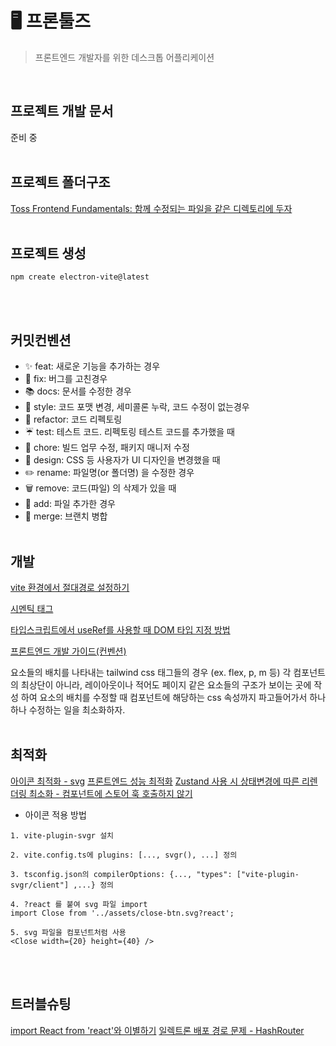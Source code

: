 # 🖥️ 프론툴즈

> 프론트엔드 개발자를 위한 데스크톱 어플리케이션

<br />

## 프로젝트 개발 문서

준비 중
<br /><br />

## 프로젝트 폴더구조

[Toss Frontend Fundamentals: 함께 수정되는 파일을 같은 디렉토리에 두자](https://frontend-fundamentals.com/code/examples/code-directory.html)
<br /><br />

## 프로젝트 생성

```
npm create electron-vite@latest
```

<br /><br />

## 커밋컨벤션

- ✨ feat: 새로운 기능을 추가하는 경우
- 🐞 fix: 버그를 고친경우
- 📚 docs: 문서를 수정한 경우
- 📝 style: 코드 포맷 변경, 세미콜론 누락, 코드 수정이 없는경우
- 🔨 refactor: 코드 리펙토링
- ☔ test: 테스트 코드. 리펙토링 테스트 코드를 추가했을 때
- 🧹 chore: 빌드 업무 수정, 패키지 매니저 수정
- 💄 design: CSS 등 사용자가 UI 디자인을 변경했을 때
- ✏️ rename: 파일명(or 폴더명) 을 수정한 경우
- 🗑️ remove: 코드(파일) 의 삭제가 있을 때
- 🌱 add: 파일 추가한 경우
- 🔀 merge: 브랜치 병합
  <br /><br />

## 개발

[vite 환경에서 절대경로 설정하기](https://velog.io/@hunmok1027/vite-%EC%97%90%EC%84%9C-%EC%A0%88%EB%8C%80%EA%B2%BD%EB%A1%9C-%EC%84%A4%EC%A0%95%ED%95%98%EA%B8%B0)

[시멘틱 태그](https://seo.tbwakorea.com/blog/what-is-semantic-tag/)

[타입스크립트에서 useRef를 사용할 때 DOM 타입 지정 방법](https://zindex.tistory.com/241)

[프론트엔드 개발 가이드(컨벤션)](https://monamigoon.tistory.com/entry/Project-%ED%94%84%EB%A1%A0%ED%8A%B8%EC%97%94%EB%93%9C-%ED%98%91%EC%97%85%EC%9D%84-%EC%9C%84%ED%95%9C-%EA%B0%80%EC%9D%B4%EB%93%9C-%EC%9E%91%EC%84%B1)

요소들의 배치를 나타내는 tailwind css 태그들의 경우 (ex. flex, p, m 등) 각 컴포넌트의 최상단이 아니라, 레이아웃이나 적어도 페이지 같은 요소들의 구조가 보이는 곳에 작성 하여 요소의 배치를 수정할 때 컴포넌트에 해당하는 css 속성까지 파고들어가서 하나하나 수정하는 일을 최소화하자.
<br /><br />

## 최적화

[아이콘 최적화 - svg](https://yozm.wishket.com/magazine/detail/2252/)
[프론트엔드 성능 최적화](https://east-star.tistory.com/36)
[Zustand 사용 시 상태변경에 따른 리렌더링 최소화 - 컴포넌트에 스토어 훅 호출하지 않기](https://www.heropy.dev/p/n74Tgc)

- 아이콘 적용 방법

```
1. vite-plugin-svgr 설치

2. vite.config.ts에 plugins: [..., svgr(), ...] 정의

3. tsconfig.json의 compilerOptions: {..., "types": ["vite-plugin-svgr/client"] ,...} 정의

4. ?react 를 붙여 svg 파일 import
import Close from '../assets/close-btn.svg?react';

5. svg 파일을 컴포넌트처럼 사용
<Close width={20} height={40} />
```

<br /><br />

## 트러블슈팅

[import React from 'react'와 이별하기](https://summermong.tistory.com/504)
[일렉트론 배포 경로 문제 - HashRouter](https://code-nen.tistory.com/125)
<br /><br />
